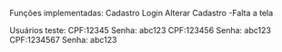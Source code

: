 Funções implementadas:
Cadastro
Login
Alterar Cadastro -Falta a tela


Usuários teste:
CPF:12345
Senha: abc123
CPF:123456
Senha: abc123
CPF:1234567
Senha: abc123

